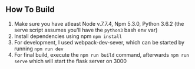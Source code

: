 ## How To Build

1. Make sure you have atleast Node v.7.7.4, Npm 5.3.0, Python 3.6.2 (the serve script assumes you'll have the `python3` bash env var)
2. Install dependencies using npm ```npm install```
3. For development, I used webpack-dev-sever, which can be started by running ```npm run dev```
4. For final build, execute the ```npm run build``` command, afterwards ```npm run serve``` which will start the flask server on 3000
